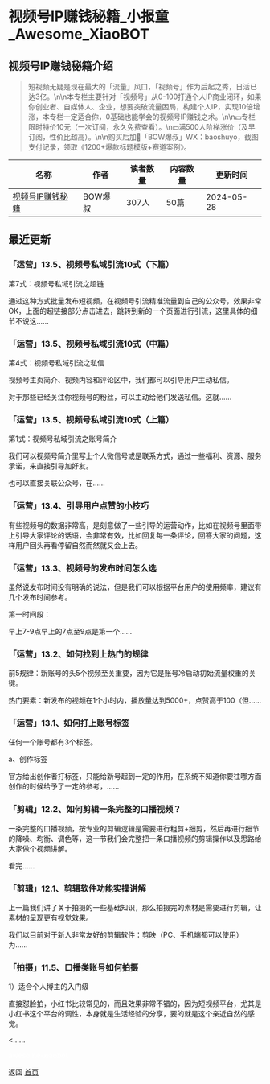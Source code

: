 # 视频号IP赚钱秘籍_小报童_Awesome_XiaoBOT

## 视频号IP赚钱秘籍介绍
> 短视频无疑是现在最大的「流量」风口，「视频号」作为后起之秀，日活已达3亿。\n\n本专栏主要针对「视频号」从0-100打通个人IP商业闭环，如果你创业者、自媒体人、企业，想要突破流量困局，构建个人IP，实现10倍增涨，本专栏一定适合你，0基础也能学会的视频号IP赚钱之术。\n\n💵专栏限时特价10元（一次订阅，永久免费查看）。\n💵满500人阶梯涨价（及早订阅，性价比越高）。\n\n购买后加👤「BOW爆叔」WX：baoshuyo，截图支付记录，领取《1200+爆款标题模版+赛道案例》。  
  


|名称|作者|读者数量|内容数量|更新时间|
|---|---|---|---|---|
|[视频号IP赚钱秘籍](https://xiaobot.net/p/dr-baowen?refer=0b133df9-27dc-423b-8101-639049001c13)|BOW爆叔|307人|50篇|2024-05-28|

## 最近更新
### 「运营」13.5、视频号私域引流10式（下篇）

第7式：视频号私域引流之超链

通过这种方式批量发布短视频，在视频号引流精准流量到自己的公众号，效果非常OK，上面的超链接部分点击进去，跳转到新的一个页面进行引流，这里具体的细节不说这......

### 「运营」13.5、视频号私域引流10式（中篇）

第4式：视频号私域引流之私信

视频号主页简介、视频内容和评论区中，我们都可以引导用户主动私信。

对于那些已经关注你视频号的粉丝，可以主动给他们发送私信。这就......

### 「运营」13.5、视频号私域引流10式（上篇）

第1式：视频号私域引流之账号简介

我们可以视频号简介里写上个人微信号或是联系方式，通过一些福利、资源、服务承诺，来直接引导加好友。

也可以直接关联公众号，在......

### 「运营」13.4、引导用户点赞的小技巧

有些视频号的数据非常高，是刻意做了一些引导的运营动作，比如在视频号里面带上引导大家评论的话语，会非常有效，比如回复每一条评论，回答大家的问题，这样用户回头再看停留自然而然就又会上去。

### 「运营」13.3、视频号的发布时间怎么选

虽然说发布时间没有明确的说法，但是我们可以根据平台用户的使用频率，建议有几个发布时间参考。

第一时间段：

早上7-9点早上的7点至9点是第一个......

### 「运营」13.2、如何找到上热门的规律

前5规律：新账号的头5个视频至关重要，因为它是账号冷启动初始流量权重的关键。

热门要素：新发布的视频在1个小时内，播放量达到5000+，点赞高于100（但......

### 「运营」13.1、如何打上账号标签

任何一个账号都有3个标签。

a、创作标签

官方给出创作者打标签，只能给新号起到一定的作用，在系统不知道你要往哪方面创作的时候给予了一定的参考，......

### 「剪辑」12.2、如何剪辑一条完整的口播视频？

一条完整的口播视频，按专业的剪辑逻辑是需要进行粗剪+细剪，然后再进行细节的降噪、均衡、调色等，这一节我们会完整把一条口播视频的剪辑操作以及思路给大家做个视频讲解。

看完......

### 「剪辑」12.1、剪辑软件功能实操讲解

上一篇我们讲了关于拍摄的一些基础知识，那么拍摄完的素材是需要进行剪辑，让素材的呈现更有视觉效果。

我们以目前对于新人非常友好的剪辑软件：剪映（PC、手机端都可以使用）为......

### 「拍摄」11.5、口播类账号如何拍摄

1）适合个人博主的入门级

直接怼脸拍，小红书比较常见的，而且效果非常不错的，因为短视频平台，尤其是小红书这个平台的调性，本身就是生活经验的分享，要的就是这个亲近自然的感觉。

<......


<a href="https://github.com/Reno9527/awesome-xiaobot" style="color: white; text-decoration: none;">awesome-xiaobot</a>

返回 [首页](../README.md)
